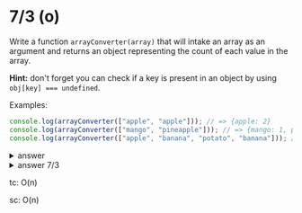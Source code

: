 # 7/3 (o)
Write a function `arrayConverter(array)` that will intake an array as an argument and 
returns an object representing the count of each value in the array. 

**Hint:** don't forget you can check if a key is present
in an object by using `obj[key] === undefined`.

Examples:

```js
console.log(arrayConverter(["apple", "apple"])); // => {apple: 2}
console.log(arrayConverter(["mango", "pineapple"])); // => {mango: 1, pineapple: 1}
console.log(arrayConverter(["apple", "banana", "potato", "banana"])); // => {apple: 1, banana: 2, potato: 1}
```


<details>

  <summary>answer</summary>

```js
function arrayConverter(array) {
  let empty = {};
  array.forEach(each=>{
    if (empty[each] === undefined) {
      empty[each] = 1
    } else {
      empty[each] += 1;
    }
  })
  return empty;
}
```
</details>

<details>

  <summary>answer 7/3
  
  tc: O(n)
  
  sc: O(n)
  </summary>

```js
function arrayConverter(arr) {
    let hashmap = {};

    for (let each of arr) {
        hashmap[each] = (hashmap[each] || 0) + 1;
    }

    return hashmap;
}
```

</details>
